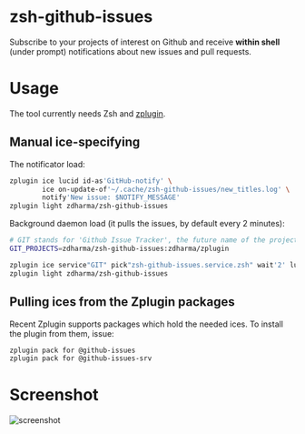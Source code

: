 # zsh-github-issues

Subscribe to your projects of interest on Github and receive **within shell** (under
prompt) notifications about new issues and pull requests.

# Usage

The tool currently needs Zsh and [zplugin](https://github.com/zdharma/zplugin).

## Manual ice-specifying

The notificator load:
```zsh
zplugin ice lucid id-as'GitHub-notify' \
        ice on-update-of'~/.cache/zsh-github-issues/new_titles.log' \
        notify'New issue: $NOTIFY_MESSAGE'
zplugin light zdharma/zsh-github-issues
```

Background daemon load (it pulls the issues, by default every 2 minutes):
```zsh
# GIT stands for 'Github Issue Tracker', the future name of the project
GIT_PROJECTS=zdharma/zsh-github-issues:zdharma/zplugin

zplugin ice service"GIT" pick"zsh-github-issues.service.zsh" wait'2' lucid
zplugin light zdharma/zsh-github-issues
```

## Pulling ices from the Zplugin packages

Recent Zplugin supports packages which hold the needed ices. To install the plugin from
them, issue:

```zsh
zplugin pack for @github-issues
zplugin pack for @github-issues-srv
```

# Screenshot

![screenshot](https://raw.githubusercontent.com/zdharma/zsh-github-issues/master/img/git.png)
<!-- vim:set tw=89: -->
